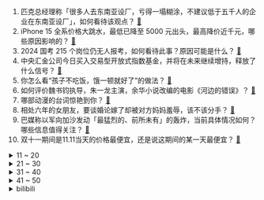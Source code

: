 1. 匹克总经理称「很多人去东南亚设厂，亏得一塌糊涂，不建议低于五千人的企业在东南亚设厂」，如何看待该观点？ [:link:](https://www.zhihu.com/question/627418145)
2. iPhone 15 全系价格大跳水，最低已降至 5000 元出头，最高降价近千元，哪些原因影响的？ [:link:](https://www.zhihu.com/question/627395548)
3. 2024 国考 215 个岗位仍无人报考，如何看待此事？原因可能是什么？ [:link:](https://www.zhihu.com/question/627389274)
4. 中央汇金公司今日买入交易型开放式指数基金，并将在未来继续增持，释放了什么信号？ [:link:](https://www.zhihu.com/question/627479622)
5. 你怎么看“孩子不吃饭，饿一顿就好了”的做法？ [:link:](https://www.zhihu.com/question/626611666)
6. 如何评价魏书钧执导，朱一龙主演，余华小说改编的电影《河边的错误》？ [:link:](https://www.zhihu.com/question/625591060)
7. 哪部动漫的台词惊艳到你？ [:link:](https://www.zhihu.com/question/615599850)
8. 相处六年的女朋友，要谈婚论嫁了却被对方妈妈羞辱，该不该分手？ [:link:](https://www.zhihu.com/question/625372154)
9. 巴媒称以军向加沙发动「最猛烈的、前所未有」的轰炸，当前具体情况如何？哪些信息值得关注？ [:link:](https://www.zhihu.com/question/627412608)
10. 双十一期间是11.11当天的价格最便宜，还是说这期间的某一天最便宜？ [:link:](https://www.zhihu.com/question/66550652)
<details>
<summary>11 ~ 20</summary>

11. 外交部称「中方将为推动巴勒斯坦问题得到全面、公正、持久的解决作出努力」，当前巴以冲突已带来了哪些影响？ [:link:](https://www.zhihu.com/question/627409643)
12. 为什么长孙皇后一个妥妥的玛丽苏大女主人生，却总被影视剧拍成边缘人物? [:link:](https://www.zhihu.com/question/574352655)
13. 假如有一个按钮，按下去你将会失去四肢与双眼，但同时你也能知晓任何一件你想知道的东西，请问你如何选择？ [:link:](https://www.zhihu.com/question/431238107)
14. 报道称福岛核污染水第二轮排海完成，本轮排放总量为 7810 吨，核污染水排海已经带来了哪些影响？ [:link:](https://www.zhihu.com/question/627399108)
15. 如何评价《英雄联盟》S13 第四轮瑞士轮抽签对阵？看好哪几个队伍能最终进入八强？ [:link:](https://www.zhihu.com/question/627446837)
16. 河北所有地市取消机动车尾号限行措施，将带来哪些影响？ [:link:](https://www.zhihu.com/question/627405972)
17. 考研清华只差 2 分没考上，求职简历里可以写上给自己加分吗？ [:link:](https://www.zhihu.com/question/622554075)
18. 2023 全球射手榜公布，C 罗 41 球登顶，哈兰德第 2 姆总第 4，其中有哪些值得关注的球员？ [:link:](https://www.zhihu.com/question/627286297)
19. “国”字中间为啥是“玉”而不是“王”？ [:link:](https://www.zhihu.com/question/40026827)
20. 以色列军方称「以军地面部队在加沙地带实施有限行动」，目前情况如何？对局势有哪些影响？ [:link:](https://www.zhihu.com/question/627445451)
</details>
<details>
<summary>21 ~ 30</summary>

21. knight 接受采访称「想成为全球总决赛冠军证明国产中单很强」，对此你有什么想说？ [:link:](https://www.zhihu.com/question/627393758)
22. 那维莱特是否是《原神》近半年来，设计最成功的角色？ [:link:](https://www.zhihu.com/question/626913569)
23. 请问正常使用情况下，谁用坏过 AMD 和英特尔 CPU ？ [:link:](https://www.zhihu.com/question/626624688)
24. 00 后对双 11 动过哪些省钱的心眼子？ [:link:](https://www.zhihu.com/question/627015963)
25. 「解决职场倦怠感很简单的方法之一：休年假」，你还有哪些解决职场倦怠感的方法？ [:link:](https://www.zhihu.com/question/627142341)
26. S13 瑞士轮败者组 DK 2:0 淘汰 BDS，如何评价这场比赛？ [:link:](https://www.zhihu.com/question/627429879)
27. 是什么让你心甘情愿为毛孩子「打工」？ [:link:](https://www.zhihu.com/question/627227127)
28. 近九成受访应届生表示，在求职时遭遇学历内卷，求职者该如何应对「学历内卷」的现状？ [:link:](https://www.zhihu.com/question/626331965)
29. 媒体评「适时放开楼市价格限制，进一步提振市场信心」，哪些信息值得关注？ [:link:](https://www.zhihu.com/question/627363097)
30. 如何评价文淇、宋威龙主演的科幻悬疑剧《仿生人间》？ [:link:](https://www.zhihu.com/question/626707446)
</details>
<details>
<summary>31 ~ 40</summary>

31. 有没有便宜好用的化妆包？ [:link:](https://www.zhihu.com/question/46937812)
32. 如何评价领克于19号发布的03+Racing指导价为28.5万元，03+TRCCYAN为42.03万？ [:link:](https://www.zhihu.com/question/626884696)
33. 以军表示「地面攻势或将持续三个月」，巴以本轮冲突已致双方超 6100 人死亡，目前巴以局势情况如何？ [:link:](https://www.zhihu.com/question/627361741)
34. 计算机科学与技术专业买轻薄本好吗? [:link:](https://www.zhihu.com/question/624513715)
35. 空窗期算不算职业上的污点，简历上有半年空窗期该怎么解释？ [:link:](https://www.zhihu.com/question/622554146)
36. 如何评价《明日方舟》 新干员「塑心」？ [:link:](https://www.zhihu.com/question/627312900)
37. 如何用「我打碎了夕阳」造句？ [:link:](https://www.zhihu.com/question/626548014)
38. 美国众议院进入没有议长的第三周，麦卡锡称「令人尴尬」，无众议长的僵局还将持续多久？会带来哪些影响？ [:link:](https://www.zhihu.com/question/627393334)
39. 就「鼠头鸭脖」等事件，国务院食安办约谈唐山、南昌人民政府主要负责人，哪些信息值得关注？ [:link:](https://www.zhihu.com/question/627402168)
40. 北京摩托车京B号牌未来3年内会不会停止发放？ [:link:](https://www.zhihu.com/question/266589641)
</details>
<details>
<summary>41 ~ 50</summary>

41. 你有多久没发朋友圈了，微信那些很久没发过朋友圈的人会被你遗忘吗？ [:link:](https://www.zhihu.com/question/626976374)
42. 神舟十七号载人飞行任务长征2号F遥17火箭船箭组合体垂直转运至发射区，待命发射，对此你有何期待和祝福？ [:link:](https://www.zhihu.com/question/626800404)
43. 10 年期美债收益率近期两次突破 5%，华尔街直言「高息时代的寒风将吹向每一个人」，哪些信息值得关注？ [:link:](https://www.zhihu.com/question/627479625)
44. 为加强中东部署，美军两航母打击群将会合，并将在中东加强部署反导防控系统，此举对该地区局势有何影响？ [:link:](https://www.zhihu.com/question/627398301)
45. 10 月 23 日三大指数均跌超 1% 续创调整新低，两市上涨个股不足 500 只，如何看待今日行情？ [:link:](https://www.zhihu.com/question/627360310)
46. 高中数学可以在三个月内自学完吗？ [:link:](https://www.zhihu.com/question/627067390)
47. 2023年你还在用哪些胶片? [:link:](https://www.zhihu.com/question/626277516)
48. mRNA研究刚获诺奖，《自然》杂志即预言：环状RNA会是下一代重磅技术，这是一种怎样的医药新技术？ [:link:](https://www.zhihu.com/question/626102010)
49. 怎么用你的风格描写死亡? [:link:](https://www.zhihu.com/question/618881193)
50. 睡眠质量差，应该怎么调整？ [:link:](https://www.zhihu.com/question/627311797)
</details><details>
<summary>bilibili</summary>

</details>